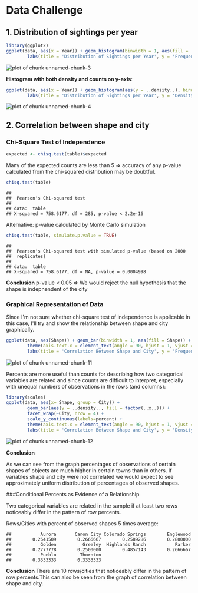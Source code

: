 
# Data Challenge








## 1. Distribution of sightings per year


```r
library(ggplot2)
ggplot(data, aes(x = Year)) + geom_histogram(binwidth = 1, aes(fill = ..count..)) + 
        labs(title = 'Distribution of Sightings per Year', y = 'Frequency')
```

![plot of chunk unnamed-chunk-3](figure/unnamed-chunk-3-1.png) 


**Histogram with both density and counts on y-axis**:


```r
ggplot(data, aes(x = Year)) + geom_histogram(aes(y = ..density..), binwidth = 1, col = 'red', fill = 'green', alpha = 0.5) + 
        labs(title = 'Distribution of Sightings per Year', y = 'Density') + geom_density()
```

![plot of chunk unnamed-chunk-4](figure/unnamed-chunk-4-1.png) 


## 2.  Correlation between shape and city







### Chi-Square Test of Independence

```r
expected <- chisq.test(table)$expected
```

Many of the expected counts are less than 5 => accuracy of any p-value calculated from the chi-squared distribution may be doubtful.


```r
chisq.test(table)
```

```
## 
## 	Pearson's Chi-squared test
## 
## data:  table
## X-squared = 758.6177, df = 285, p-value < 2.2e-16
```

Alternative: p-value calculated by Monte Carlo simulation

```r
chisq.test(table, simulate.p.value = TRUE)
```

```
## 
## 	Pearson's Chi-squared test with simulated p-value (based on 2000
## 	replicates)
## 
## data:  table
## X-squared = 758.6177, df = NA, p-value = 0.0004998
```

**Conclusion**
p-value < 0.05  =>  We would reject the null hypothesis that the shape is indepnendent of the city


### Graphical Representation of Data

Since I'm not sure whether chi-square test of independence is applicable in this case, I'll try and show the relationship between shape and city graphically.


```r
ggplot(data, aes(Shape)) + geom_bar(binwidth = 1, aes(fill = Shape)) + facet_wrap(~City, nrow = 4) + 
        theme(axis.text.x = element_text(angle = 90, hjust = 1, vjust = 0, colour ='black')) +
        labs(title = 'Correlation Between Shape and City', y = 'Frequency')
```

![plot of chunk unnamed-chunk-11](figure/unnamed-chunk-11-1.png) 

Percents are more useful than counts for describing how two categorical variables are related and since counts are difficult to interpret, especially with unequal numbers of observations in the rows 
(and columns):

```r
library(scales)
ggplot(data, aes(x= Shape, group = City)) + 
        geom_bar(aes(y = ..density.., fill = factor(..x..))) + 
        facet_wrap(~City, nrow = 4) +
        scale_y_continuous(labels=percent) + 
        theme(axis.text.x = element_text(angle = 90, hjust = 1, vjust = 0, colour ='black')) +
        labs(title = 'Correlation Between Shape and City', y = 'Density')
```

![plot of chunk unnamed-chunk-12](figure/unnamed-chunk-12-1.png) 

**Conclusion**

As we can see from the graph percentages of observations of certain shapes of objects are much higher in certain towns than in others. If variables shape and city were not correlated we would expect to see approximately uniform distribution of percentages of observed shapes. 


###Conditional Percents as Evidence of a Relationship

Two categorical variables are related in the sample if at least two rows noticeably differ 
in the pattern of row percents.




Rows/Cities with percent of observed shapes 5 times average:

```
##           Aurora       Canon City Colorado Springs        Englewood 
##        0.2641509        0.2666667        0.2589286        0.2800000 
##           Golden          Greeley  Highlands Ranch           Parker 
##        0.2777778        0.2500000        0.4857143        0.2666667 
##           Pueblo         Thornton 
##        0.3333333        0.3333333
```

**Conclusion**
There are 10 rows/cities that noticeably differ in the pattern of row percents.This can also be seen from
the graph of correlation between shape and city. 


